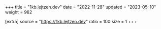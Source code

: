 +++
title = "1kb.lejtzen.dev"
date = "2022-11-28"
updated = "2023-05-10"
weight = 982

[extra]
source = "https://1kb.lejtzen.dev"
ratio = 100
size = 1
+++
